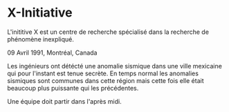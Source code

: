 # X-Initiative

L'inititive X est un centre de recherche spécialisé dans la recherche de phénomène inexpliqué.

09 Avril 1991, Montréal, Canada 

Les ingénieurs ont détécté une anomalie sismique dans une ville mexicaine qui pour l'instant est tenue secrète. En temps normal les anomalies sismiques sont communes dans cette région mais cette fois elle était beaucoup plus puissante qui les précédentes.


Une équipe doit partir dans l'après midi.





